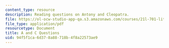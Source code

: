 ```yaml
---
content_type: resource
description: Reading questions on Antony and Cleopatra.
file: https://ol-ocw-studio-app-qa.s3.amazonaws.com/courses/21l-701-literary-interpretation-virginia-woolfs-shakespeare-spring-2001/94f5f1ca6d378a88718b4f8a22573ae9_MIT21L_701S01_aandcques.pdf
file_type: application/pdf
resourcetype: Document
title: A and C Questions
uid: 94f5f1ca-6d37-8a88-718b-4f8a22573ae9
---
```

